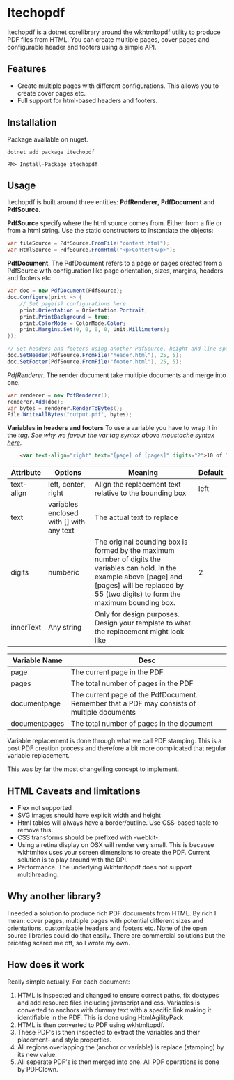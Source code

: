 # Itechopdf 
Itechopdf  is a dotnet corelibrary around the wkhtmltopdf utility to produce PDF files from HTML. You can create multiple pages, cover pages and configurable header and footers using a simple API.

## Features
 * Create multiple pages with different configurations. This allows you to create cover pages etc.
 * Full support for html-based headers and footers.

## Installation
Package available on nuget.
```
dotnet add package itechopdf 
```
```
PM> Install-Package itechopdf 
```

## Usage
Itechopdf is built around three entities: **PdfRenderer**, **PdfDocument** and **PdfSource**.

**PdfSource** specify where the html source comes from. Either from a file or from a html string. Use the static constructors to instantiate the objects:
```csharp
var fileSource = PdfSource.FromFile("content.html");
var HtmlSource = PdfSource.FromHtml("<p>Content</p>");
```
**PdfDocument**. The PdfDocument refers to a page or pages created from a PdfSource with configuration like page orientation, sizes, margins, headers and footers etc. 
```csharp
var doc = new PdfDocument(PdfSource);
doc.Configure(print => {
    // Set page(s) configurations here
    print.Orientation = Orientation.Portrait;
    print.PrintBackground = true;
    print.ColorMode = ColorMode.Color;
    print.Margins.Set(0, 0, 0, 0, Unit.Millimeters);
});

// Set headers and footers using another PdfSource, height and line spacing.
doc.SetHeader(PdfSource.FromFile("header.html"), 25, 5);
doc.SetFooter(PdfSource.FromFile("footer.html"), 25, 5);
```

**PdfRenderer*.* The render document take multiple documents and merge into one.
```csharp
var renderer = new PdfRenderer();
renderer.Add(doc);
var bytes = renderer.RenderToBytes();
File.WriteAllBytes("output.pdf", bytes);
```
**Variables in headers and footers**
To use a variable you have to wrap it in the <var> tag. See why we favour the var tag syntax above moustache syntax [here](https://github.com/itechodev/itechopdf/issues/11).
    
```html
    <var text-align="right" text="[page] of [pages]" digits="2">10 of 10</var>
```

| Attribute        | Options           | Meaning  | Default |
| -----------------|-------------------| ---------|---------|
| text-align | left, center, right | Align the replacement text relative to the bounding box | left |
| text  | variables enclosed with [] with any text | The actual text to replace | |
| digits | numberic | The original bounding box is formed by the maximum number of digits the variables can hold. In the example above [page] and [pages] will be replaced by 55 (two digits) to form the maximum bounding box. | 2 |
| innerText | Any string | Only for design purposes. Design your template to what the replacement might look like | |

| Variable Name | Desc |
|---------------|------|
| page | The current page in the PDF |
| pages | The total number of pages in the PDF|
| documentpage | The current page of the PdfDocument. Remember that a PDF may consists of multiple documents |
| documentpages | The total number of pages in the document |

Variable replacement is done through what we call PDF stamping. This is a post PDF creation process and therefore a bit more complicated that regular variable replacement.

This was by far the most changelling concept to implement.

## HTML Caveats and limitations
* Flex not supported
* SVG images should have explicit width and height
* Html tables will always have a border/outline. Use CSS-based table to remove this.
* CSS transforms should be prefixed with -webkit-.
* Using a retina display on OSX will render very small. This is because wkhtmltox uses your screen dimensions to create the PDF. Current solution is to play around with the DPI.
* Performance. The underlying Wkhtmltopdf does not support multihreading.

## Why another library?
I needed a solution to produce rich PDF documents from HTML. By rich I mean: cover pages, multiple pages with potential different sizes and orientations, customizable headers and footers etc. None of the open source libraries could do that easily. There are commercial solutions but the pricetag scared me off, so I wrote my own.

## How does it work
Really simple actually. For each document:
1. HTML is inspected and changed to ensure correct paths, fix doctypes and add resource files including javascript and css. Variables is converted to anchors with dummy text with a specific link making it identifiable in the PDF. This is done using HtmlAgilityPack
2. HTML is then converted to PDF using wkhtmltopdf.
3. These PDF's is then inspected to extract the variables and their placement- and style properties.
4. All regions overlapping the (anchor or variable) is replace (stamping) by its new value.
5. All seperate PDF's is then merged into one. All PDF operations is done by PDFClown.

